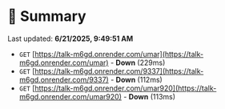 # 📖 Summary
Last updated: **6/21/2025, 9:49:51 AM**

- `GET` [https://talk-m6gd.onrender.com/umar](https://talk-m6gd.onrender.com/umar) - **Down** (229ms)
- `GET` [https://talk-m6gd.onrender.com/9337](https://talk-m6gd.onrender.com/9337) - **Down** (112ms)
- `GET` [https://talk-m6gd.onrender.com/umar920](https://talk-m6gd.onrender.com/umar920) - **Down** (113ms)
